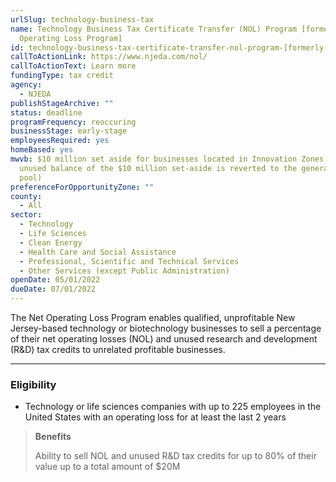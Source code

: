 ```yaml
---
urlSlug: technology-business-tax
name: Technology Business Tax Certificate Transfer (NOL) Program [formerly Net
  Operating Loss Program]
id: technology-business-tax-certificate-transfer-nol-program-[formerly-net-operating-loss-program]
callToActionLink: https://www.njeda.com/nol/
callToActionText: Learn more
fundingType: tax credit
agency:
  - NJEDA
publishStageArchive: ""
status: deadline
programFrequency: reoccuring
businessStage: early-stage
employeesRequired: yes
homeBased: yes
mwvb: $10 million set aside for businesses located in Innovation Zones (any
  unused balance of the $10 million set-aside is reverted to the general program
  pool)
preferenceForOpportunityZone: ""
county:
  - All
sector:
  - Technology
  - Life Sciences
  - Clean Energy
  - Health Care and Social Assistance
  - Professional, Scientific and Technical Services
  - Other Services (except Public Administration)
openDate: 05/01/2022
dueDate: 07/01/2022
---
```


The Net Operating Loss Program enables qualified, unprofitable New Jersey-based technology or biotechnology businesses to sell a percentage of their net operating losses (NOL) and unused research and development (R&D) tax credits to unrelated profitable businesses.

---
### Eligibility
* Technology or life sciences companies with up to 225 employees in the United States with an operating loss for at least the last 2 years

>**Benefits** 
>
> Ability to sell NOL and unused R&D tax credits for up to 80% of their value up to a total amount of $20M
